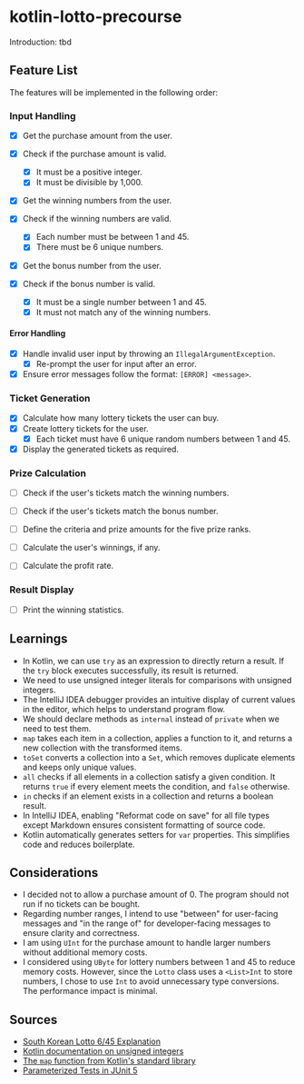 # kotlin-lotto-precourse

Introduction: tbd

## Feature List

The features will be implemented in the following order:

### Input Handling

- [x] Get the purchase amount from the user.
- [x] Check if the purchase amount is valid.

  - [x] It must be a positive integer.
  - [x] It must be divisible by 1,000.

- [x] Get the winning numbers from the user.
- [x] Check if the winning numbers are valid.

  - [x] Each number must be between 1 and 45.
  - [x] There must be 6 unique numbers.

- [x] Get the bonus number from the user.
- [x] Check if the bonus number is valid.
  - [x] It must be a single number between 1 and 45.
  - [x] It must not match any of the winning numbers.

#### Error Handling

- [x] Handle invalid user input by throwing an `IllegalArgumentException`.
  - [x] Re-prompt the user for input after an error.
- [x] Ensure error messages follow the format: `[ERROR] <message>`.

### Ticket Generation

- [x] Calculate how many lottery tickets the user can buy.
- [x] Create lottery tickets for the user.
  - [x] Each ticket must have 6 unique random numbers between 1 and 45.
- [x] Display the generated tickets as required.

### Prize Calculation

- [ ] Check if the user's tickets match the winning numbers.
- [ ] Check if the user's tickets match the bonus number.

- [ ] Define the criteria and prize amounts for the five prize ranks.
- [ ] Calculate the user's winnings, if any.
- [ ] Calculate the profit rate.

### Result Display

- [ ] Print the winning statistics.

## Learnings

- In Kotlin, we can use `try` as an expression to directly return a result. If the `try` block executes successfully, its result is returned.
- We need to use unsigned integer literals for comparisons with unsigned integers.
- The IntelliJ IDEA debugger provides an intuitive display of current values in the editor, which helps to understand program flow.
- We should declare methods as `internal` instead of `private` when we need to test them.
- `map` takes each item in a collection, applies a function to it, and returns a new collection with the transformed items.
- `toSet` converts a collection into a `Set`, which removes duplicate elements and keeps only unique values.
- `all` checks if all elements in a collection satisfy a given condition. It returns `true` if every element meets the condition, and `false` otherwise.
- `in` checks if an element exists in a collection and returns a boolean result.
- In IntelliJ IDEA, enabling "Reformat code on save" for all file types except Markdown ensures consistent formatting of source code.
- Kotlin automatically generates setters for `var` properties. This simplifies code and reduces boilerplate.

## Considerations

- I decided not to allow a purchase amount of 0. The program should not run if no tickets can be bought.
- Regarding number ranges, I intend to use "between" for user-facing messages and "in the range of" for developer-facing messages to ensure clarity and correctness.
- I am using `UInt` for the purchase amount to handle larger numbers without additional memory costs.
- I considered using `UByte` for lottery numbers between 1 and 45 to reduce memory costs.
  However, since the `Lotto` class uses a `<List>Int` to store numbers, I chose to use `Int` to avoid unnecessary type conversions.
  The performance impact is minimal.

## Sources

- [South Korean Lotto 6/45 Explanation](https://en.namu.wiki/w/%EB%A1%9C%EB%98%90%206/45)
- [Kotlin documentation on unsigned integers](https://kotlinlang.org/docs/unsigned-integer-types.html#unsigned-integers-literals)
- [The `map` function from Kotlin's standard library](https://kotlinlang.org/api/core/kotlin-stdlib/kotlin.collections/map.html)
- [Parameterized Tests in JUnit 5](https://www.baeldung.com/parameterized-tests-junit-5)
